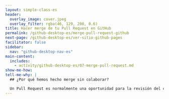 ```yaml
---
layout: simple-class-es
header:
  overlay_image: cover.jpeg
  overlay_filter: rgba(46, 129, 200, 0.6)
title: Hacer merge de tu Pull Request en GitHub
permalink: /github-desktop-es/merge-pull-request-github
next-page: /github-desktop-es/ver-sitio-github-pages
facilitator: false
sidebar:
  nav: "github-desktop-nav-es"
main-content:
  includes:
    - activity/github-desktop-es/07-merge-pull-request.md
show-me-how:
tell-me-why: |
  ## ¿Por qué hemos hecho merge sin colaborar?

  Un Pull Request es normalmente una oportunidad para la revisión del código y la colaboración. En esta clase, estás creando un sitio web personal, así que podemos saltarnos este paso. De todas formas, si quisieras que alguien colaborara en tu Pull Request, es tan sencillo como mencionarle con la @.
---
```

